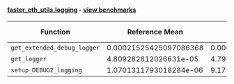 #### [faster_eth_utils.logging](https://github.com/BobTheBuidler/faster-eth-utils/blob/BobTheBuidler-patch-2/faster_eth_utils/logging.py) - [view benchmarks](https://github.com/BobTheBuidler/faster-eth-utils/blob/BobTheBuidler-patch-2/benchmarks/test_logging_benchmarks.py)

| Function | Reference Mean | Faster Mean | % Change | Speedup (%) | x Faster | Faster |
|----------|---------------|-------------|----------|-------------|----------|--------|
| `get_extended_debug_logger` | 0.00021525425097086368 | 0.00021567927234509963 | -0.20% | -0.20% | 1.00x | ❌ |
| `get_logger` | 4.809282812026631e-05 | 4.798037668026486e-05 | 0.23% | 0.23% | 1.00x | ✅ |
| `setup_DEBUG2_logging` | 1.0701311793018284e-06 | 9.172330318265665e-07 | 14.29% | 16.67% | 1.17x | ✅ |
